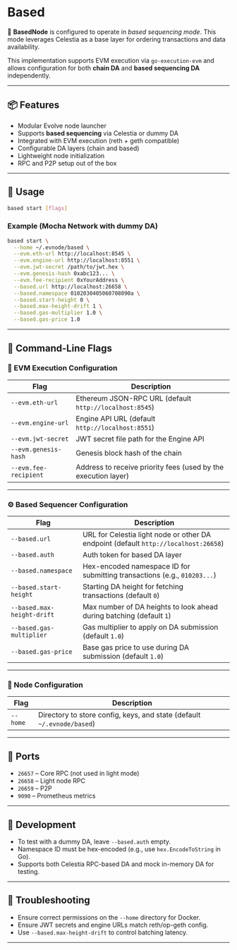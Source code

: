 # Based

🚀 **BasedNode** is configured to operate in *based sequencing mode*. This mode leverages Celestia as a base layer for ordering transactions and data availability.

This implementation supports EVM execution via `go-execution-evm` and allows configuration for both **chain DA** and **based sequencing DA** independently.

---

## 📦 Features

- Modular Evolve node launcher
- Supports **based sequencing** via Celestia or dummy DA
- Integrated with EVM execution (reth + geth compatible)
- Configurable DA layers (chain and based)
- Lightweight node initialization
- RPC and P2P setup out of the box

---

## 🔧 Usage

```bash
based start [flags]
```

### Example (Mocha Network with dummy DA)

```bash
based start \
  --home ~/.evnode/based \
  --evm.eth-url http://localhost:8545 \
  --evm.engine-url http://localhost:8551 \
  --evm.jwt-secret /path/to/jwt.hex \
  --evm.genesis-hash 0xabc123... \
  --evm.fee-recipient 0xYourAddress \
  --based.url http://localhost:26658 \
  --based.namespace 0102030405060708090a \
  --based.start-height 0 \
  --based.max-height-drift 1 \
  --based.gas-multiplier 1.0 \
  --based.gas-price 1.0
```

---

## 💠 Command-Line Flags

### 🧐 EVM Execution Configuration

| Flag | Description |
|------|-------------|
| `--evm.eth-url` | Ethereum JSON-RPC URL (default `http://localhost:8545`) |
| `--evm.engine-url` | Engine API URL (default `http://localhost:8551`) |
| `--evm.jwt-secret` | JWT secret file path for the Engine API |
| `--evm.genesis-hash` | Genesis block hash of the chain |
| `--evm.fee-recipient` | Address to receive priority fees (used by the execution layer) |

---

### ⚙️ Based Sequencer Configuration

| Flag | Description |
|------|-------------|
| `--based.url` | URL for Celestia light node or other DA endpoint (default `http://localhost:26658`) |
| `--based.auth` | Auth token for based DA layer |
| `--based.namespace` | Hex-encoded namespace ID for submitting transactions (e.g., `010203...`) |
| `--based.start-height` | Starting DA height for fetching transactions (default `0`) |
| `--based.max-height-drift` | Max number of DA heights to look ahead during batching (default `1`) |
| `--based.gas-multiplier` | Gas multiplier to apply on DA submission (default `1.0`) |
| `--based.gas-price` | Base gas price to use during DA submission (default `1.0`) |

---

### 📁 Node Configuration

| Flag | Description |
|------|-------------|
| `--home` | Directory to store config, keys, and state (default `~/.evnode/based`) |

---

## 📡 Ports

- `26657` – Core RPC (not used in light mode)
- `26658` – Light node RPC
- `26659` – P2P
- `9090` – Prometheus metrics

---

## 🧪 Development

- To test with a dummy DA, leave `--based.auth` empty.
- Namespace ID must be hex-encoded (e.g., use `hex.EncodeToString` in Go).
- Supports both Celestia RPC-based DA and mock in-memory DA for testing.

---

## 🚠 Troubleshooting

- Ensure correct permissions on the `--home` directory for Docker.
- Ensure JWT secrets and engine URLs match reth/op-geth config.
- Use `--based.max-height-drift` to control batching latency.

---
